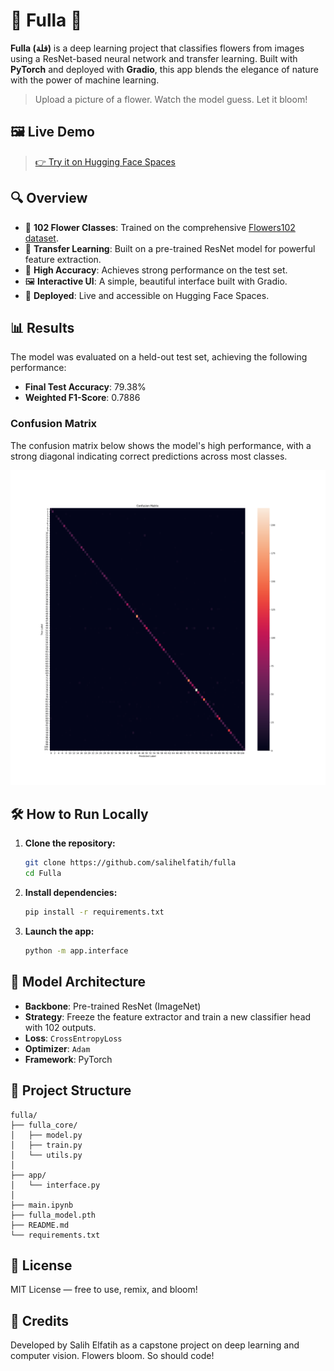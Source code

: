 # 🌸 Fulla 🌸

**Fulla (فلة)** is a deep learning project that classifies flowers from images using a ResNet-based neural network and transfer learning. Built with **PyTorch** and deployed with **Gradio**, this app blends the elegance of nature with the power of machine learning.

> Upload a picture of a flower. Watch the model guess. Let it bloom!

## 🖼️ Live Demo

> [👉 Try it on Hugging Face Spaces](https://huggingface.co/spaces/salihelfatih/fulla)

## 🔍 Overview

- 🌼 **102 Flower Classes**: Trained on the comprehensive [Flowers102 dataset](https://pytorch.org/vision/stable/generated/torchvision.datasets.Flowers102.html).
- 🧠 **Transfer Learning**: Built on a pre-trained ResNet model for powerful feature extraction.
- 🧪 **High Accuracy**: Achieves strong performance on the test set.
- 🖼️ **Interactive UI**: A simple, beautiful interface built with Gradio.
- 🚀 **Deployed**: Live and accessible on Hugging Face Spaces.

## 📊 Results

The model was evaluated on a held-out test set, achieving the following performance:

- **Final Test Accuracy**: 79.38%
- **Weighted F1-Score**: 0.7886

### Confusion Matrix

The confusion matrix below shows the model's high performance, with a strong diagonal indicating correct predictions across most classes.

![Confusion Matrix](assets/confusion_matrix.png)

## 🛠️ How to Run Locally

1. **Clone the repository:**

    ```bash
    git clone https://github.com/salihelfatih/fulla
    cd Fulla
    ```

2. **Install dependencies:**

    ```bash
    pip install -r requirements.txt
    ```

3. **Launch the app:**

    ```bash
    python -m app.interface
    ```

## 🧠 Model Architecture

- **Backbone**: Pre-trained ResNet (ImageNet)
- **Strategy**: Freeze the feature extractor and train a new classifier head with 102 outputs.
- **Loss**: `CrossEntropyLoss`
- **Optimizer**: `Adam`
- **Framework**: PyTorch

## 📁 Project Structure

```plaintext
fulla/
├── fulla_core/
│   ├── model.py
│   ├── train.py
│   └── utils.py
│
├── app/
│   └── interface.py
│
├── main.ipynb   
├── fulla_model.pth
├── README.md 
└── requirements.txt
```

## 🧾 License

MIT License — free to use, remix, and bloom!

## 🙌 Credits

Developed by Salih Elfatih as a capstone project on deep learning and computer vision. Flowers bloom. So should code!
